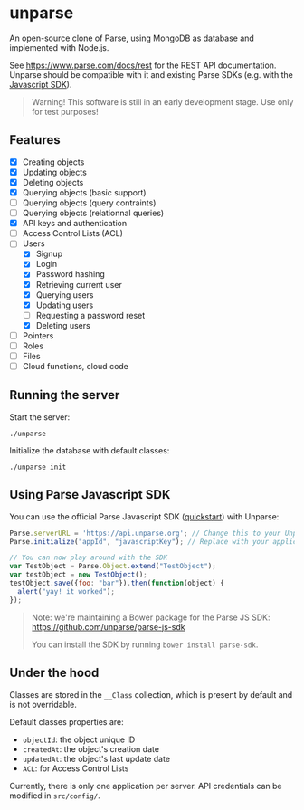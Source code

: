 unparse
=======

An open-source clone of Parse, using MongoDB as database and implemented with Node.js.

See https://www.parse.com/docs/rest for the REST API documentation. Unparse should be compatible with it and existing Parse SDKs (e.g. with the [Javascript SDK](https://parse.com/docs/js_guide)).

> Warning! This software is still in an early development stage. Use only for test purposes!

Features
--------

- [x] Creating objects
- [x] Updating objects
- [x] Deleting objects
- [x] Querying objects (basic support)
- [ ] Querying objects (query contraints)
- [ ] Querying objects (relationnal queries)
- [x] API keys and authentication
- [ ] Access Control Lists (ACL)
- [ ] Users
  - [x] Signup
  - [x] Login
  - [x] Password hashing
  - [x] Retrieving current user
  - [x] Querying users
  - [x] Updating users
  - [ ] Requesting a password reset
  - [x] Deleting users
- [ ] Pointers
- [ ] Roles
- [ ] Files
- [ ] Cloud functions, cloud code

Running the server
------------------

Start the server:
```
./unparse
```

Initialize the database with default classes:
```
./unparse init
```

Using Parse Javascript SDK
--------------------------

You can use the official Parse Javascript SDK ([quickstart](https://parse.com/apps/quickstart#parse_data/web)) with Unparse:
```js
Parse.serverURL = 'https://api.unparse.org'; // Change this to your Unparse server URL
Parse.initialize("appId", "javascriptKey"); // Replace with your application ID and your Javascript API key (defined in src/config/)

// You can now play around with the SDK
var TestObject = Parse.Object.extend("TestObject");
var testObject = new TestObject();
testObject.save({foo: "bar"}).then(function(object) {
  alert("yay! it worked");
});
```

> Note: we're maintaining a Bower package for the Parse JS SDK: https://github.com/unparse/parse-js-sdk
>
> You can install the SDK by running `bower install parse-sdk`.

Under the hood
--------------

Classes are stored in the `__Class` collection, which is present by default and is not overridable.

Default classes properties are:
* `objectId`: the object unique ID
* `createdAt`: the object's creation date
* `updatedAt`: the object's last update date
* `ACL`: for Access Control Lists

Currently, there is only one application per server. API credentials can be modified in `src/config/`.
